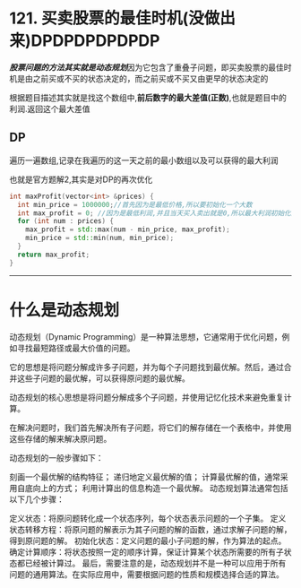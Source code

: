 # 121. 买卖股票的最佳时机(没做出来)DPDPDPDPDPDP

***股票问题的方法其实就是动态规划***因为它包含了重叠子问题，即买卖股票的最佳时机是由之前买或不买的状态决定的，而之前买或不买又由更早的状态决定的

根据题目描述其实就是找这个数组中,**前后数字的最大差值(正数)**,也就是题目中的利润.返回这个最大差值

## DP

遍历一遍数组,记录在我遍历的这一天之前的最小数组以及可以获得的最大利润

也就是官方题解2,其实是对DP的再次优化

```c++
int maxProfit(vector<int> &prices) {
  int min_price = 1000000;//首先因为是最低价格,所以要初始化一个大数
  int max_profit = 0; //因为是最低利润,并且当天买入卖出就是0,所以最大利润初始化为最小值0
  for (int num : prices) {
    max_profit = std::max(num - min_price, max_profit);
    min_price = std::min(num, min_price);
  }
  return max_profit;
}
```

--- 

# 什么是动态规划

动态规划（Dynamic Programming）是一种算法思想，它通常用于优化问题，例如寻找最短路径或最大价值的问题。

它的思想是将问题分解成许多子问题，并为每个子问题找到最优解。然后，通过合并这些子问题的最优解，可以获得原问题的最优解。

动态规划的核心思想是将问题分解成多个子问题，并使用记忆化技术来避免重复计算。

在解决问题时，我们首先解决所有子问题，将它们的解存储在一个表格中，并使用这些存储的解来解决原问题。

动态规划的一般步骤如下：

刻画一个最优解的结构特征；
递归地定义最优解的值；
计算最优解的值，通常采用自底向上的方式；
利用计算出的信息构造一个最优解。
动态规划算法通常包括以下几个步骤：

定义状态：将原问题转化成一个状态序列，每个状态表示问题的一个子集。
定义状态转移方程：将原问题的解表示为其子问题的解的函数，通过求解子问题的解，得到原问题的解。
初始化状态：定义问题的最小子问题的解，作为算法的起点。
确定计算顺序：将状态按照一定的顺序计算，保证计算某个状态所需要的所有子状态都已经被计算过。
最后，需要注意的是，动态规划并不是一种可以应用于所有问题的通用算法。在实际应用中，需要根据问题的性质和规模选择合适的算法。